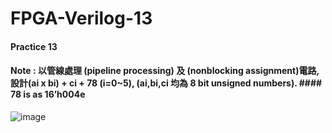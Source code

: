 # FPGA-Verilog-13
#### Practice 13
#### Note : 以管線處理 (pipeline processing) 及 (nonblocking assignment)電路,設計(ai x bi) + ci + 78 (i=0~5), (ai,bi,ci 均為 8 bit unsigned numbers).          #### 78 is as 16’h004e
![image]()

